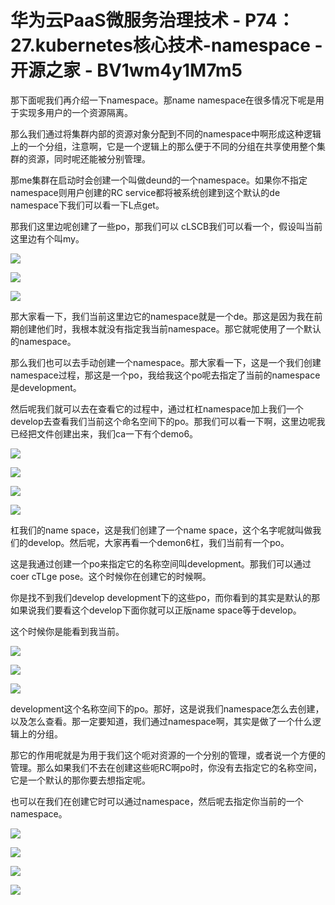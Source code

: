 # 华为云PaaS微服务治理技术 - P74：27.kubernetes核心技术-namespace - 开源之家 - BV1wm4y1M7m5

那下面呢我们再介绍一下namespace。那name namespace在很多情况下呢是用于实现多用户的一个资源隔离。

那么我们通过将集群内部的资源对象分配到不同的namespace中啊形成这种逻辑上的一个分组，注意啊，它是一个逻辑上的那么便于不同的分组在共享使用整个集群的资源，同时呢还能被分别管理。

那me集群在启动时会创建一个叫做deund的一个namespace。如果你不指定namespace则用户创建的RC service都将被系统创建到这个默认的de namespace下我们可以看一下L点get。

那我们这里边呢创建了一些po，那我们可以 cLSCB我们可以看一个，假设叫当前这里边有个叫my。

![](img/d3b790e8ba90cd60c2e04c4e8eaf12cb_1.png)

![](img/d3b790e8ba90cd60c2e04c4e8eaf12cb_2.png)

![](img/d3b790e8ba90cd60c2e04c4e8eaf12cb_3.png)

那大家看一下，我们当前这里边它的namespace就是一个de。那这是因为我在前期创建他们时，我根本就没有指定我当前namespace。那它就呢使用了一个默认的namespace。

那么我们也可以去手动创建一个namespace。那大家看一下，这是一个我们创建namespace过程，那这是一个po，我给我这个po呢去指定了当前的namespace是development。

然后呢我们就可以去在查看它的过程中，通过杠杠namespace加上我们一个develop去查看我们当前这个命名空间下的po。那我们可以看一下啊，这里边呢我已经把文件创建出来，我们ca一下有个demo6。



![](img/d3b790e8ba90cd60c2e04c4e8eaf12cb_5.png)

![](img/d3b790e8ba90cd60c2e04c4e8eaf12cb_6.png)

![](img/d3b790e8ba90cd60c2e04c4e8eaf12cb_7.png)

![](img/d3b790e8ba90cd60c2e04c4e8eaf12cb_8.png)

杠我们的name space，这是我们创建了一个name space，这个名字呢就叫做我们的develop。然后呢，大家再看一个demon6杠，我们当前有一个po。

这是我通过创建一个po来指定它的名称空间叫development。那我们可以通过coer cTLge pose。这个时候你在创建它的时候啊。

你是找不到我们develop development下的这些po，而你看到的其实是默认的那如果说我们要看这个develop下面你就可以正版name space等于develop。

这个时候你是能看到我当前。

![](img/d3b790e8ba90cd60c2e04c4e8eaf12cb_10.png)

![](img/d3b790e8ba90cd60c2e04c4e8eaf12cb_11.png)

![](img/d3b790e8ba90cd60c2e04c4e8eaf12cb_12.png)

development这个名称空间下的po。那好，这是说我们namespace怎么去创建，以及怎么查看。那一定要知道，我们通过namespace啊，其实是做了一个什么逻辑上的分组。

那它的作用呢就是为用于我们这个呃对资源的一个分别的管理，或者说一个方便的管理。那么如果我们不去在创建这些呃RC啊po时，你没有去指定它的名称空间，它是一个默认的那你要去想指定呢。

也可以在我们在创建它时可以通过namespace，然后呢去指定你当前的一个namespace。

![](img/d3b790e8ba90cd60c2e04c4e8eaf12cb_14.png)

![](img/d3b790e8ba90cd60c2e04c4e8eaf12cb_15.png)

![](img/d3b790e8ba90cd60c2e04c4e8eaf12cb_16.png)

![](img/d3b790e8ba90cd60c2e04c4e8eaf12cb_17.png)